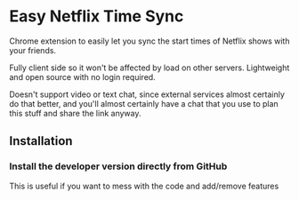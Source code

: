 # Easy Netflix Time Sync
Chrome extension to easily let you sync the start times of Netflix shows with your friends.

Fully client side so it won't be affected by load on other servers. Lightweight and open source with no login required.

Doesn't support video or text chat, since external services almost certainly do that better, and you'll almost certainly have a chat that you use to plan this stuff and share the link anyway.

## Installation

### Install the developer version directly from GitHub

This is useful if you want to mess with the code and add/remove features
